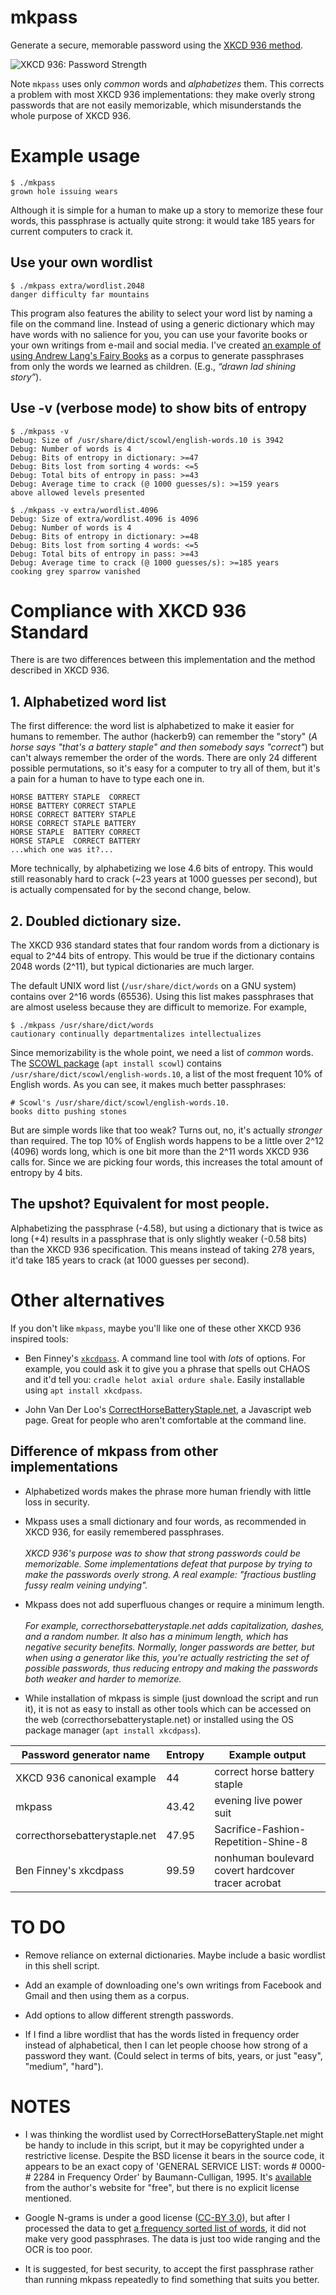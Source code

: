 # mkpass
Generate a secure, memorable password using the [XKCD 936 method](https://xkcd.com/936).

![XKCD 936: Password Strength](README.md.d/password_strength.png "https://xkcd.com/936")

Note `mkpass` uses only _common_ words and _alphabetizes_ them. This
corrects a problem with most XKCD 936 implementations: they make
overly strong passwords that are not easily memorizable, which
misunderstands the whole purpose of XKCD 936.

# Example usage

    $ ./mkpass
    grown hole issuing wears

Although it is simple for a human to make up a story to memorize these
four words, this passphrase is actually quite strong: it would take
185 years for current computers to crack it. 

## Use your own wordlist

    $ ./mkpass extra/wordlist.2048
    danger difficulty far mountains

This program also features the ability to select your word list by
naming a file on the command line. Instead of using a generic
dictionary which may have words with no salience for you, you can use
your favorite books or your own writings from e-mail and social media.
I've created [an example of using Andrew Lang's Fairy
Books](extra/README.md) as a corpus to generate passphrases from only
the words we learned as children. (E.g., _“drawn_ _lad_ _shining_ _story”_).

## Use -v (verbose mode) to show bits of entropy

    $ ./mkpass -v 
    Debug: Size of /usr/share/dict/scowl/english-words.10 is 3942
    Debug: Number of words is 4
    Debug: Bits of entropy in dictionary: >=47
    Debug: Bits lost from sorting 4 words: <=5
    Debug: Total bits of entropy in pass: >=43
    Debug: Average time to crack (@ 1000 guesses/s): >=159 years
    above allowed levels presented
   
    $ ./mkpass -v extra/wordlist.4096
    Debug: Size of extra/wordlist.4096 is 4096
    Debug: Number of words is 4
    Debug: Bits of entropy in dictionary: >=48
    Debug: Bits lost from sorting 4 words: <=5
    Debug: Total bits of entropy in pass: >=43
    Debug: Average time to crack (@ 1000 guesses/s): >=185 years
    cooking grey sparrow vanished

# Compliance with XKCD 936 Standard

There is are two differences between this implementation
and the method described in XKCD 936.

## 1. Alphabetized word list

The first difference: the word list is alphabetized to make it easier
for humans to remember. The author (hackerb9) can remember the "story"
(_A horse says "that's a battery staple" and then somebody says
"correct"_) but can't always remember the order of the words. There
are only 24 different possible permutations, so it's easy for a
computer to try all of them, but it's a pain for a human to have to
type each one in.

    HORSE BATTERY STAPLE  CORRECT
    HORSE BATTERY CORRECT STAPLE
    HORSE CORRECT BATTERY STAPLE
    HORSE CORRECT STAPLE BATTERY
    HORSE STAPLE  BATTERY CORRECT
    HORSE STAPLE  CORRECT BATTERY
    ...which one was it?...    

More technically, by alphabetizing we lose 4.6 bits of entropy. This
would still reasonably hard to crack (~23 years at 1000 guesses per
second), but is actually compensated for by the second change, below.

## 2. Doubled dictionary size. 

The XKCD 936 standard states that four random words from a dictionary
is equal to 2^44 bits of entropy. This would be true if the dictionary
contains 2048 words (2^11), but typical dictionaries are much larger.

The default UNIX word list (`/usr/share/dict/words` on a GNU system)
contains over 2^16 words (65536). Using this list makes passphrases
that are almost useless because they are difficult to memorize. For
example,

    $ ./mkpass /usr/share/dict/words
    cautionary continually departmentalizes intellectualizes

Since memorizability is the whole point, we need a list of _common_
words. The [SCOWL package](https://packages.debian.org/scowl) (`apt
install scowl`) contains `/usr/share/dict/scowl/english-words.10`, a
list of the most frequent 10% of English words. As you can see, it
makes much better passphrases:

    # Scowl's /usr/share/dict/scowl/english-words.10.
    books ditto pushing stones

But are simple words like that too weak? Turns out, no, it's actually
_stronger_ than required. The top 10% of English words happens to be a
little over 2^12 (4096) words long, which is one bit more than the
2^11 words XKCD 936 calls for. Since we are picking four words, this
increases the total amount of entropy by 4 bits.

## The upshot? Equivalent for most people. 

Alphabetizing the passphrase (-4.58), but using a dictionary that is
twice as long (+4) results in a passphrase that is only slightly
weaker (-0.58 bits) than the XKCD 936 specification. This means instead
of taking 278 years, it'd take 185 years to crack (at 1000 guesses per
second).

# Other alternatives

If you don't like `mkpass`, maybe you'll like one of these other XKCD 936 inspired tools:

* Ben Finney's
  [`xkcdpass`](https://github.com/redacted/XKCD-password-generator). A
  command line tool with *lots* of options. For example, you could ask
  it to give you a phrase that spells out CHAOS and it'd tell you:
  `cradle helot axial ordure shale`. Easily installable using `apt
  install xkcdpass`.

* John Van Der Loo's
  [CorrectHorseBatteryStaple.net](CorrectHorseBatteryStaple.net), a
  Javascript web page. Great for people who aren't comfortable at the
  command line.

## Difference of mkpass from other implementations

* Alphabetized words makes the phrase more human friendly with little
  loss in security.

* Mkpass uses a small dictionary and four words, as recommended in
  XKCD 936, for easily remembered passphrases.</br></br> _XKCD 936's
  purpose was to show that strong passwords could be memorizable. Some
  implementations defeat that purpose by trying to make the passwords
  overly strong. A real example: "fractious bustling fussy realm
  veining undying"._
  
* Mkpass does not add superfluous changes or require a minimum length.</br></br>
  _For example, correcthorsebatterystaple.net adds capitalization,
  dashes, and a random number. It also has a minimum length, which has
  negative security benefits. Normally, longer passwords are better,
  but when using a generator like this, you're actually restricting
  the set of possible passwords, thus reducing entropy and making the
  passwords both weaker *and* harder to memorize._

* While installation of mkpass is simple (just download the script and
  run it), it is not as easy to install as other tools which can be
  accessed on the web (correcthorsebatterystaple.net) or installed
  using the OS package manager (`apt install xkcdpass`).

| Password generator name       | Entropy  | Example output               |
|-------------------------------|----------|------------------------------|
| XKCD 936 canonical example	| 44   	   | correct horse battery staple |
| mkpass   	     		| 43.42	   | evening live power suit      |
| correcthorsebatterystaple.net | 47.95	   | Sacrifice-Fashion-Repetition-Shine-8 |
| Ben Finney's xkcdpass         | 99.59	   | nonhuman boulevard covert hardcover tracer acrobat |

# TO DO

* Remove reliance on external dictionaries. Maybe include a basic
  wordlist in this shell script.

* Add an example of downloading one's own writings from Facebook and
  Gmail and then using them as a corpus.

* Add options to allow different strength passwords.

* If I find a libre wordlist that has the words listed in frequency
  order instead of alphabetical, then I can let people choose how
  strong of a password they want. (Could select in terms of bits,
  years, or just "easy", "medium", "hard").

# NOTES

* I was thinking the wordlist used by CorrectHorseBatteryStaple.net
  might be handy to include in this script, but it may be copyrighted
  under a restrictive license. Despite the BSD license it bears in the
  source code, it appears to be an exact copy of 'GENERAL SERVICE
  LIST: words # 0000-# 2284 in Frequency Order' by Baumann-Culligan,
  1995. It's [available](http://jbauman.com/aboutgsl.html) from the
  author's website for "free", but there is no explicit license
  mentioned.

* Google N-grams is under a good license ([CC-BY
  3.0](https://creativecommons.org/licenses/by/3.0/)), but after I
  processed the data to get [a frequency sorted list of
  words](https://github.com/hackerb9/gwordlist), it did not make
  very good passphrases. The data is just too wide ranging and the
  OCR is too poor.

* It is suggested, for best security, to accept the first passphrase
  rather than running mkpass repeatedly to find something that suits
  you better.

